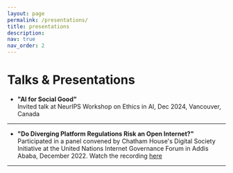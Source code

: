 ```yaml
---
layout: page
permalink: /presentations/
title: presentations
description:
nav: true
nav_order: 2
---
```


<!-- _pages/presentations.md -->

# Talks & Presentations

- **"AI for Social Good"**  
  Invited talk at NeurIPS Workshop on Ethics in AI, Dec 2024, Vancouver, Canada
---
- **"Do Diverging Platform Regulations Risk an Open Internet?"**
  Participated in a panel convened by Chatham House's Digital Society Initiative at the United Nations Internet Governance Forum in Addis Ababa, December 2022. Watch the recording [here](https://youtu.be/CRY9_P_qkdU?feature=shared&t=1432)
---


